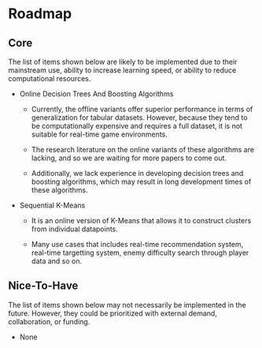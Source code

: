 # Roadmap

## Core

The list of items shown below are likely to be implemented due to their mainstream use, ability to increase learning speed, or ability to reduce computational resources.

* Online Decision Trees And Boosting Algorithms

  * Currently, the offline variants offer superior performance in terms of generalization for tabular datasets. However, because they tend to be computationally expensive and requires a full dataset, it is not suitable for real-time game environments.

  * The research literature on the online variants of these algorithms are lacking, and so we are waiting for more papers to come out.

  * Additionally, we lack experience in developing decision trees and boosting algorithms, which may result in long development times of these algorithms.

* Sequential K-Means

  * It is an online version of K-Means that allows it to construct clusters from individual datapoints.

  * Many use cases that includes real-time recommendation system, real-time targetting system, enemy difficulty search through player data and so on.

## Nice-To-Have

The list of items shown below may not necessarily be implemented in the future. However, they could be prioritized with external demand, collaboration, or funding.

* None
